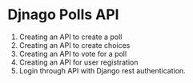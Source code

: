 Djnago Polls API
=============

1. Creating an API to create a poll
2. Creating an API to create choices
3. Creating an API to vote for a poll
4. Creating an API for user registration
5. Login through API with Django rest authentication.